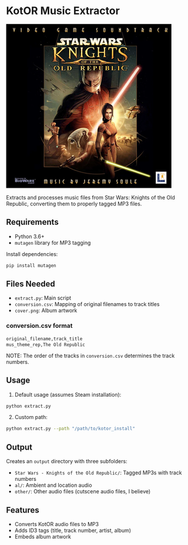 # KotOR Music Extractor

![Album Cover](cover.png)

Extracts and processes music files from Star Wars: Knights of the Old Republic, converting them to properly tagged MP3 files.

## Requirements

- Python 3.6+
- `mutagen` library for MP3 tagging

Install dependencies:

```bash
pip install mutagen
```

## Files Needed

- `extract.py`: Main script
- `conversion.csv`: Mapping of original filenames to track titles
- `cover.png`: Album artwork

### conversion.csv format

```
original_filename,track_title
mus_theme_rep,The Old Republic
```

NOTE: The order of the tracks in `conversion.csv` determines the track numbers.

## Usage

1. Default usage (assumes Steam installation):

```bash
python extract.py
```

2. Custom path:

```bash
python extract.py --path "/path/to/kotor_install"
```

## Output

Creates an `output` directory with three subfolders:

- `Star Wars - Knights of the Old Republic/`: Tagged MP3s with track numbers
- `al/`: Ambient and location audio
- `other/`: Other audio files (cutscene audio files, I believe)

## Features

- Converts KotOR audio files to MP3
- Adds ID3 tags (title, track number, artist, album)
- Embeds album artwork

